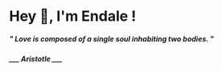 <h1 title="head"> Hey 👋, I'm Endale !</h1>

**<h5><i>" Love is composed of a single soul inhabiting two bodies. "</i></h5>**

*<b>___ Aristotle ___</b>*
